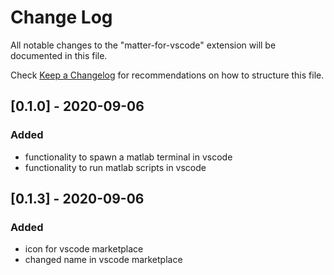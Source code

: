 # Change Log

All notable changes to the "matter-for-vscode" extension will be documented in this file.

Check [Keep a Changelog](http://keepachangelog.com/) for recommendations on how to structure this file.

## [0.1.0] - 2020-09-06
### Added
- functionality to spawn a matlab terminal in vscode
- functionality to run matlab scripts in vscode

## [0.1.3] - 2020-09-06
### Added
- icon for vscode marketplace
- changed name in vscode marketplace